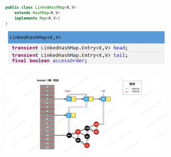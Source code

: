 ```java
public class LinkedHashMap<K,V>
    extends HashMap<K,V>
    implements Map<K,V>{
}
```

![](/assets/LinkedHashMap.png)

```java

```

![](/assets/LinkedHashMapTree.png)

